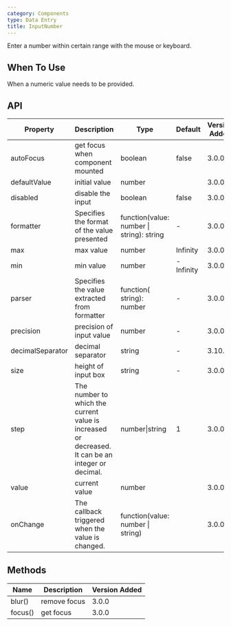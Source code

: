 ```yaml
---
category: Components
type: Data Entry
title: InputNumber
---
```


Enter a number within certain range with the mouse or keyboard.

## When To Use

When a numeric value needs to be provided.

## API

| Property | Description | Type | Default | Version Added |
| --- | --- | --- | --- | --- |
| autoFocus | get focus when component mounted | boolean | false | 3.0.0 |
| defaultValue | initial value | number |  | 3.0.0 |
| disabled | disable the input | boolean | false | 3.0.0 |
| formatter | Specifies the format of the value presented | function(value: number \| string): string | - | 3.0.0 |
| max | max value | number | Infinity | 3.0.0 |
| min | min value | number | -Infinity | 3.0.0 |
| parser | Specifies the value extracted from formatter | function( string): number | - | 3.0.0 |
| precision | precision of input value | number | - | 3.0.0 |
| decimalSeparator | decimal separator | string | - | 3.10.1 |
| size | height of input box | string | - | 3.0.0 |
| step | The number to which the current value is increased or decreased. It can be an integer or decimal. | number\|string | 1 | 3.0.0 |
| value | current value | number |  | 3.0.0 |
| onChange | The callback triggered when the value is changed. | function(value: number \| string) |  | 3.0.0 |

## Methods

| Name    | Description  | Version Added |
| ------- | ------------ | ------------- |
| blur()  | remove focus | 3.0.0         |
| focus() | get focus    | 3.0.0         |
